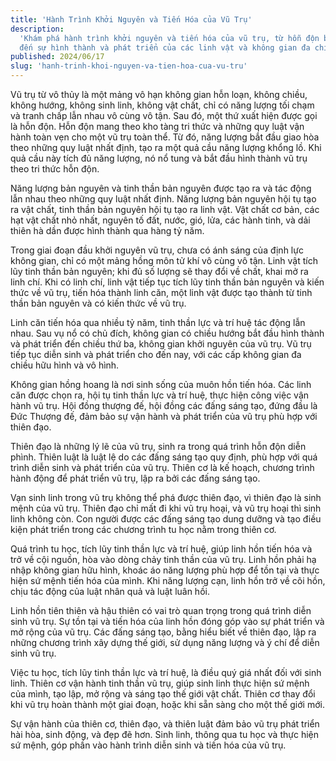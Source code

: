 ```yaml
---
title: 'Hành Trình Khởi Nguyên và Tiến Hóa của Vũ Trụ'
description:
  'Khám phá hành trình khởi nguyên và tiến hóa của vũ trụ, từ hỗn độn ban đầu
  đến sự hình thành và phát triển của các linh vật và không gian đa chiều.'
published: 2024/06/17
slug: 'hanh-trinh-khoi-nguyen-va-tien-hoa-cua-vu-tru'
---
```


Vũ trụ từ vô thủy là một mảng vô hạn không gian hỗn loạn, không chiều, không
hướng, không sinh linh, không vật chất, chỉ có năng lượng tối chạm và tranh chấp
lẫn nhau vô cùng vô tận. Sau đó, một thứ xuất hiện được gọi là hỗn độn. Hỗn độn
mang theo kho tàng tri thức và những quy luật vận hành toàn vẹn cho một vũ trụ
toàn thể. Từ đó, năng lượng bắt đầu giao hòa theo những quy luật nhất định, tạo
ra một quả cầu năng lượng khổng lồ. Khi quả cầu này tích đủ năng lượng, nó nổ
tung và bắt đầu hình thành vũ trụ theo tri thức hỗn độn.

Năng lượng bản nguyên và tinh thần bản nguyên được tạo ra và tác động lẫn nhau
theo những quy luật nhất định. Năng lượng bản nguyên hội tụ tạo ra vật chất,
tinh thần bản nguyên hội tụ tạo ra linh vật. Vật chất cơ bản, các hạt vật chất
nhỏ nhất, nguyên tố đất, nước, gió, lửa, các hành tinh, và dải thiên hà dần được
hình thành qua hàng tỷ năm.

Trong giai đoạn đầu khởi nguyên vũ trụ, chưa có ánh sáng của định lực không
gian, chỉ có một mảng hồng môn tử khí vô cùng vô tận. Linh vật tích lũy tinh
thần bản nguyên; khi đủ số lượng sẽ thay đổi về chất, khai mở ra linh chí. Khi
có linh chí, linh vật tiếp tục tích lũy tinh thần bản nguyên và kiến thức về vũ
trụ, tiến hóa thành linh căn, một linh vật được tạo thành từ tinh thần bản
nguyên và có kiến thức về vũ trụ.

Linh căn tiến hóa qua nhiều tỷ năm, tinh thần lực và trí huệ tác động lẫn nhau.
Sau vụ nổ có chủ đích, không gian có chiều hướng bắt đầu hình thành và phát
triển đến chiều thứ ba, không gian khởi nguyên của vũ trụ. Vũ trụ tiếp tục diễn
sinh và phát triển cho đến nay, với các cấp không gian đa chiều hữu hình và vô
hình.

Không gian hồng hoang là nơi sinh sống của muôn hồn tiến hóa. Các linh căn được
chọn ra, hội tụ tinh thần lực và trí huệ, thực hiện công việc vận hành vũ trụ.
Hội đồng thượng đế, hội đồng các đấng sáng tạo, đứng đầu là Đức Thượng đế, đảm
bảo sự vận hành và phát triển của vũ trụ phù hợp với thiên đạo.

Thiên đạo là những lý lẽ của vũ trụ, sinh ra trong quá trình hỗn độn diễn phình.
Thiên luật là luật lệ do các đấng sáng tạo quy định, phù hợp với quá trình diễn
sinh và phát triển của vũ trụ. Thiên cơ là kế hoạch, chương trình hành động để
phát triển vũ trụ, lập ra bởi các đấng sáng tạo.

Vạn sinh linh trong vũ trụ không thể phá được thiên đạo, vì thiên đạo là sinh
mệnh của vũ trụ. Thiên đạo chỉ mất đi khi vũ trụ hoại, và vũ trụ hoại thì sinh
linh không còn. Con người được các đấng sáng tạo dung dưỡng và tạo điều kiện
phát triển trong các chương trình tu học nằm trong thiên cơ.

Quá trình tu học, tích lũy tinh thần lực và trí huệ, giúp linh hồn tiến hóa và
trở về cội nguồn, hòa vào dòng chảy tinh thần của vũ trụ. Linh hồn phải hạ nhập
không gian hữu hình, khoác áo năng lượng phù hợp để tồn tại và thực hiện sứ mệnh
tiến hóa của mình. Khi năng lượng cạn, linh hồn trở về cõi hồn, chịu tác động
của luật nhân quả và luật luân hồi.

Linh hồn tiên thiên và hậu thiên có vai trò quan trọng trong quá trình diễn sinh
vũ trụ. Sự tồn tại và tiến hóa của linh hồn đóng góp vào sự phát triển và mở
rộng của vũ trụ. Các đấng sáng tạo, bằng hiểu biết về thiên đạo, lập ra những
chương trình xây dựng thế giới, sử dụng năng lượng và ý chí để diễn sinh vũ trụ.

Việc tu học, tích lũy tinh thần lực và trí huệ, là điều quý giá nhất đối với
sinh linh. Thiên cơ vận hành tinh thần vũ trụ, giúp sinh linh thực hiện sứ mệnh
của mình, tạo lập, mở rộng và sáng tạo thế giới vật chất. Thiên cơ thay đổi khi
vũ trụ hoàn thành một giai đoạn, hoặc khi sẵn sàng cho một thế giới mới.

Sự vận hành của thiên cơ, thiên đạo, và thiên luật đảm bảo vũ trụ phát triển hài
hòa, sinh động, và đẹp đẽ hơn. Sinh linh, thông qua tu học và thực hiện sứ mệnh,
góp phần vào hành trình diễn sinh và tiến hóa của vũ trụ.
